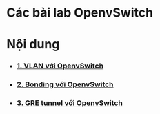 # Các bài lab OpenvSwitch
# Nội dung
<ul>
<li><h3><a href="">1. VLAN với OpenvSwitch</a></h3></li>
<li><h3><a href="">2. Bonding với OpenvSwitch</a></h3></li>
<li><h3><a href="">3. GRE tunnel với OpenvSwitch</a></h3></li>
</ul>
